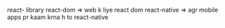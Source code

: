 react- library
react-dom => web k liye react dom 
react-native => agr mobile apps pr kaam krna h to react-native

